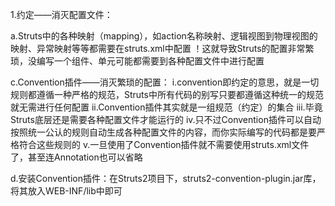 1.约定——消灭配置文件：

  a.Struts中的各种映射（mapping），如action名称映射、逻辑视图到物理视图的映射、异常映射等等都需要在struts.xml中配置
！这就导致Struts的配置非常繁琐，没编写一个组件、单元可能都需要到各种配置文件中进行配置

  c.Convention插件——消灭繁琐的配置：
    i.convention即约定的意思，就是一切规则都遵循一种严格的规范，Struts中所有代码的别写只要都遵循这种统一的规范就无需进行任何配置
    ii.Convention插件其实就是一组规范（约定）的集合
    iii.毕竟Struts底层还是需要各种配置文件才能运行的
    iv.只不过Convention插件可以自动按照统一公认的规则自动生成各种配置文件的内容，而你实际编写的代码都是要严格符合这些规则的
    v.一旦使用了Convention插件就不需要使用struts.xml文件了，甚至连Annotation也可以省略

  d.安装Convention插件：在Struts2项目下，struts2-convention-plugin.jar库，将其放入WEB-INF/lib中即可
